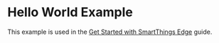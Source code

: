 # Hello World Example

This example is used in the [Get Started with SmartThings Edge](https://developer-preview.smartthings.com/docs/devices/hub-connected/get-started)
guide.
